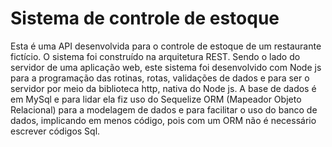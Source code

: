 # Sistema de controle de estoque
Esta é uma API desenvolvida para o controle de estoque de um restaurante fictício. O sistema foi construído na arquitetura
REST. Sendo o lado do servidor de uma aplicação web, este sistema foi desenvolvido com Node js para a programação das rotinas, rotas, validações de dados e para
ser o servidor por meio da biblioteca http, nativa do Node js.
A base de dados é em MySql e para lidar ela fiz uso do Sequelize ORM (Mapeador Objeto Relacional) para a modelagem de dados e para facilitar o uso do banco de dados, implicando
em menos código, pois com um ORM não é necessário escrever códigos Sql.
